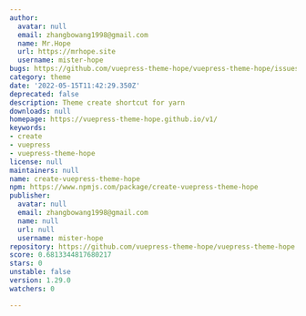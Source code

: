 ```yaml
---
author:
  avatar: null
  email: zhangbowang1998@gmail.com
  name: Mr.Hope
  url: https://mrhope.site
  username: mister-hope
bugs: https://github.com/vuepress-theme-hope/vuepress-theme-hope/issues
category: theme
date: '2022-05-15T11:42:29.350Z'
deprecated: false
description: Theme create shortcut for yarn
downloads: null
homepage: https://vuepress-theme-hope.github.io/v1/
keywords:
- create
- vuepress
- vuepress-theme-hope
license: null
maintainers: null
name: create-vuepress-theme-hope
npm: https://www.npmjs.com/package/create-vuepress-theme-hope
publisher:
  avatar: null
  email: zhangbowang1998@gmail.com
  name: null
  url: null
  username: mister-hope
repository: https://github.com/vuepress-theme-hope/vuepress-theme-hope
score: 0.6813344817680217
stars: 0
unstable: false
version: 1.29.0
watchers: 0

---
```


